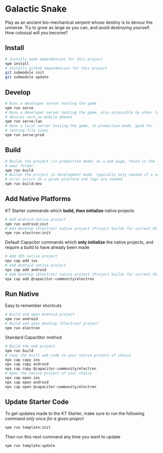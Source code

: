 # Galactic Snake
Play as an ancient bio-mechanical serpent whose destiny is to devour the universe. Try to grow as large as you can, and avoid destroying yourself. How colossal will you become?

## Install

```sh
# Installs node dependencies for this project
npm install
# Installs github dependencies for this project
git submodule init
git submodule update
```

## Develop

```sh
# Runs a developer server hosting the game
npm run serve
# Runs a developer server hosting the game, also accessible by other lan
# devices such as mobile phones
npm run serve:lan
# Runs a local server hosting the game, in production mode, good for
# testing file sizes
npm run serve:prod
```

## Build

```sh
# Builds the project (in production mode) as a web page, found in the
# www/ folder.
npm run build
# Builds the project in development mode, typically only needed if a unique
# error occurs on a given platform and logs are needed
npm run build:dev
```

## Add Native Platforms

KT Starter commands which **build, then initialize** native projects
```sh
# Add Android native project
npm run android:init
# Add Desktop (Electron) native project (Project builds for current OS)
npm run electron:init
```
Default Capacitor commands which **only initialize** the native projects, and require a build to have already been made
```sh
# Add IOS native project
npx cap add ios
# Add Android native project
npx cap add android
# Add Desktop (Electron) native project (Project builds for current OS)
npx cap add @capacitor-community/electron
```

## Run Native
Easy to remember shortcuts
```sh
# Build and open Android project
npm run android
# Build and open Desktop (Electron) project
npm run electron
```
Standard Capactitor method
```sh
# Build the web project
npm run build
# Copy the built web code to your native project of choice
npx cap copy ios
npx cap copy android
npx cap copy @capacitor-community/electron
# Open the native project of your choice
npx cap open ios
npx cap open android
npx cap open @capacitor-community/electron
```

## Update Starter Code
To get updates made to the KT Starter, make sure to run the following
command *only once for a given project*
```sh
npm run template:init
```
Then run this next command any time you want to update
```sh
npm run template:update
```
